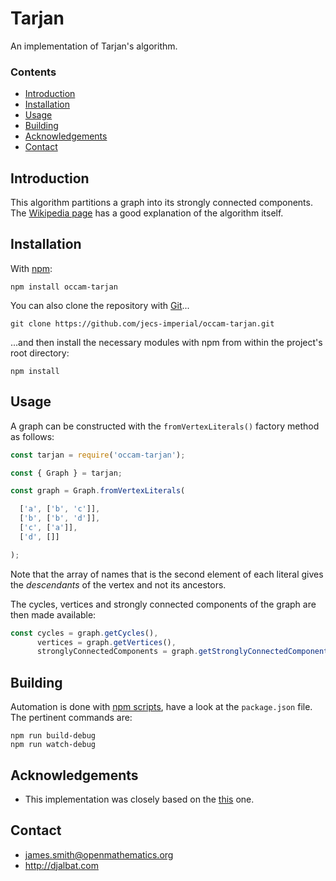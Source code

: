 # Tarjan

An implementation of Tarjan's algorithm.

### Contents

- [Introduction](#introduction)
- [Installation](#installation)
- [Usage](#usage)
- [Building](#building)
- [Acknowledgements](#acknowledgements)
- [Contact](#contact)

## Introduction

This algorithm partitions a graph into its strongly connected components. The [Wikipedia page](https://en.wikipedia.org/wiki/Tarjan%27s_strongly_connected_components_algorithm) has a good explanation of the algorithm itself.

## Installation

With [npm](https://www.npmjs.com/):

    npm install occam-tarjan

You can also clone the repository with [Git](https://git-scm.com/)...

    git clone https://github.com/jecs-imperial/occam-tarjan.git

...and then install the necessary modules with npm from within the project's root directory:

    npm install

## Usage

A graph can be constructed with the `fromVertexLiterals()` factory method as follows:

```js
const tarjan = require('occam-tarjan');

const { Graph } = tarjan;

const graph = Graph.fromVertexLiterals(

  ['a', ['b', 'c']],
  ['b', ['b', 'd']],
  ['c', ['a']],
  ['d', []]

);
```

Note that the array of names that is the second element of each literal gives the *descendants* of the vertex and not its ancestors.

The cycles, vertices and strongly connected components of the graph are then made available:

```js
const cycles = graph.getCycles(),
      vertices = graph.getVertices(),
      stronglyConnectedComponents = graph.getStronglyConnectedComponents();
```

## Building

Automation is done with [npm scripts](https://docs.npmjs.com/misc/scripts), have a look at the `package.json` file. The pertinent commands are:

    npm run build-debug
    npm run watch-debug

## Acknowledgements

* This implementation was closely based on the [this](https://github.com/tmont/tarjan-graph) one.

## Contact

* james.smith@openmathematics.org
* http://djalbat.com
